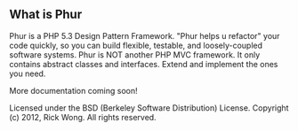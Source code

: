 What is Phur 
---------------------------------------

Phur is a PHP 5.3 Design Pattern Framework. "Phur helps u refactor" your code quickly, so you can build flexible,
testable, and loosely-coupled software systems. Phur is NOT another PHP MVC framework. It only contains abstract 
classes and interfaces. Extend and implement the ones you need.

More documentation coming soon!

Licensed under the BSD (Berkeley Software Distribution) License.
Copyright (c) 2012, Rick Wong. All rights reserved.
